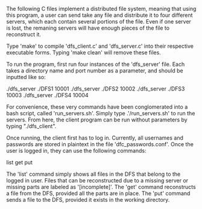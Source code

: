 The following C files implement a distributed file system, meaning that using this program, a user can send take any file and distribute it to four different servers, which each contain several portions of the file. Even if one server is lost, the remaning servers will have enough pieces of the file to reconstruct it.

Type 'make' to compile 'dfs_client.c' and 'dfs_server.c' into their respective executable forms.  Typing 'make clean' will remove these files. 

To run the program, first run four instances of the 'dfs_server' file. Each takes a directory name and port number as a parameter, and should be inputted like so:

./dfs_server ./DFS1 10001
./dfs_server ./DFS2 10002
./dfs_server ./DFS3 10003
./dfs_server ./DFS4 10004

For convenience, these very commands have been conglomerated into a bash script, called 'run_servers.sh'. Simply type .'/run_servers.sh' to run the servers. From here, the client program can be run without parameters by typing "./dfs_client".

Once running, the client first has to log in. Currently, all usernames and passwords are stored in plaintext in the file 'dfc_passwords.conf'. Once the user is logged in, they can use the following commands:

list
get <filename>
put <filename>

The 'list' command simply shows all files in the DFS that belong to the logged in user. Files that can be reconstructed due to a missing server or missing parts are labeled as '[incomplete]'. 
The 'get' command reconstructs a file from the DFS, provided all the parts are in place.
The 'put' command sends a file to the DFS, provided it exists in the working directory.